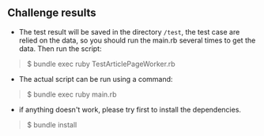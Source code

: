 

## Challenge results

+ The test result will be saved in the directory `/test`, the test case are relied on the data, so you should run the main.rb several times to get the data. Then run the script:

> $ bundle exec ruby TestArticlePageWorker.rb

+ The actual script can be run using a command:

> $ bundle exec ruby main.rb

+ if anything doesn't work, please try first to install the dependencies.

> $ bundle install